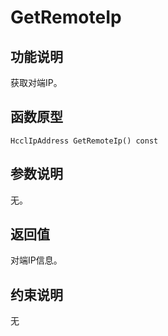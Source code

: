# GetRemoteIp<a name="ZH-CN_TOPIC_0000002031106953"></a>

## 功能说明<a name="zh-cn_topic_0000001956458629_section2594mcpsimp"></a>

获取对端IP。

## 函数原型<a name="zh-cn_topic_0000001956458629_section2591mcpsimp"></a>

```
HcclIpAddress GetRemoteIp() const
```

## 参数说明<a name="zh-cn_topic_0000001956458629_section2597mcpsimp"></a>

无。

## 返回值<a name="zh-cn_topic_0000001956458629_section2600mcpsimp"></a>

对端IP信息。

## 约束说明<a name="zh-cn_topic_0000001956458629_section2603mcpsimp"></a>

无

